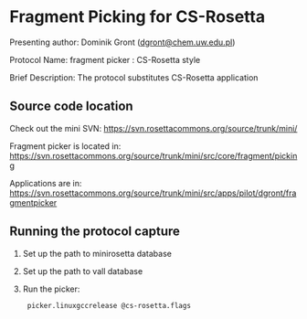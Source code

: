 Fragment Picking for CS-Rosetta
===============================

Presenting author: Dominik Gront (dgront@chem.uw.edu.pl)

Protocol Name: fragment picker : CS-Rosetta style

Brief Description: The protocol substitutes CS-Rosetta application

Source code location
--------------------

Check out the mini SVN: https://svn.rosettacommons.org/source/trunk/mini/

Fragment picker is located in: https://svn.rosettacommons.org/source/trunk/mini/src/core/fragment/picking

Applications are in: https://svn.rosettacommons.org/source/trunk/mini/src/apps/pilot/dgront/fragmentpicker

Running the protocol capture
----------------------------

1. Set up the path to minirosetta database

2. Set up the path to vall database

3. Run the picker:

        picker.linuxgccrelease @cs-rosetta.flags
